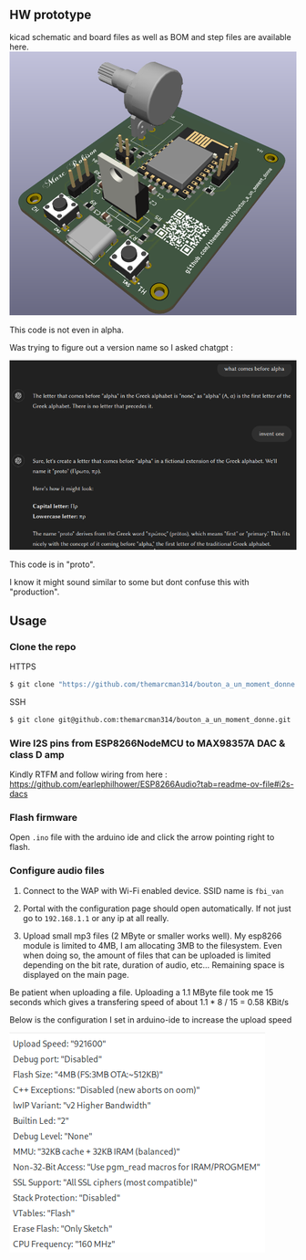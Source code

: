 ## HW prototype
kicad schematic and board files as well as BOM and step files are available here.
![cool image](https://github.com/themarcman314/bouton_a_un_moment_donne/blob/master/pcb.png?raw=true)

This code is not even in alpha.

Was trying to figure out a version name so I asked chatgpt :

![cool image](https://github.com/themarcman314/bouton_a_un_moment_donne/blob/master/chatgpt_github.png?raw=true)

This code is in "proto".

I know it might sound similar to some but dont confuse this with "production".

## Usage

### Clone the repo
HTTPS
```bash
$ git clone "https://github.com/themarcman314/bouton_a_un_moment_donne.git"
```
SSH
```bash
$ git clone git@github.com:themarcman314/bouton_a_un_moment_donne.git
```

### Wire I2S pins from ESP8266NodeMCU to MAX98357A DAC & class D amp
Kindly RTFM and follow wiring from here :
https://github.com/earlephilhower/ESP8266Audio?tab=readme-ov-file#i2s-dacs

### Flash firmware
Open `.ino` file with the arduino ide and click the arrow pointing right to flash.

### Configure audio files
1. Connect to the WAP with Wi-Fi enabled device.
SSID name is `fbi_van`

2. Portal with the configuration page should open automatically.
If not just go to `192.168.1.1` or any ip at all really.

3. Upload small mp3 files (2 MByte or smaller works well). My esp8266 module is limited to 4MB, I am allocating 3MB to the filesystem. Even when doing so, the amount of files that can be uploaded is limited depending on the bit rate, duration of audio, etc...
Remaining space is displayed on the main page.

Be patient when uploading a file.
Uploading a 1.1 MByte file took me 15 seconds which gives a transfering speed of about 1.1 * 8 / 15 = 0.58 KBit/s

Below is the configuration I set in arduino-ide to increase the upload speed

![cool image](https://github.com/themarcman314/bouton_a_un_moment_donne/blob/master/upload_speed_optimisation_parameters.png?raw=true)
